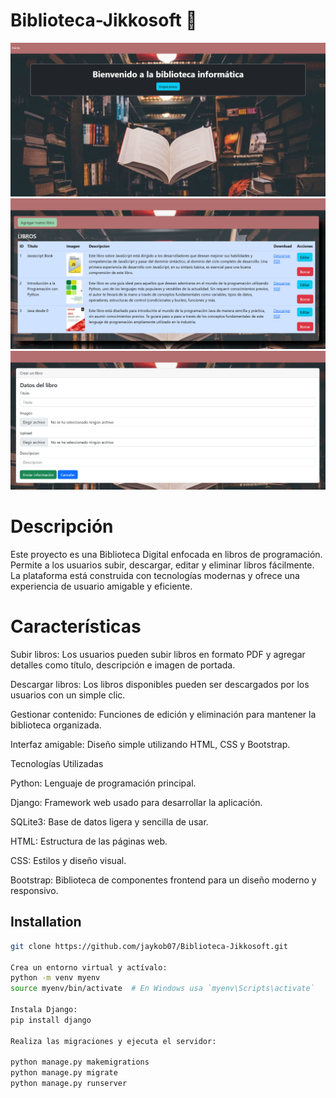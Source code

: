 
# Biblioteca-Jikkosoft 👋



![image Alt](https://github.com/jaykob07/Biblioteca-Jikkosoft/blob/main/blb1.png?raw=true)
![image Alt](https://github.com/jaykob07/Biblioteca-Jikkosoft/blob/main/blb2.png?raw=true)
![image Alt](https://github.com/jaykob07/Biblioteca-Jikkosoft/blob/main/Captura%20de%20pantalla%202024-10-21%20011019.png?raw=true)

# Descripción

Este proyecto es una Biblioteca Digital enfocada en libros de programación. Permite a los usuarios subir, descargar, editar y eliminar libros fácilmente. La plataforma está construida con tecnologías modernas y ofrece una experiencia de usuario amigable y eficiente.

# Características

Subir libros: Los usuarios pueden subir libros en formato PDF y agregar detalles como título, descripción e imagen de portada.

Descargar libros: Los libros disponibles pueden ser descargados por los usuarios con un simple clic.

Gestionar contenido: Funciones de edición y eliminación para mantener la biblioteca organizada.

Interfaz amigable: Diseño simple utilizando HTML, CSS y Bootstrap.

Tecnologías Utilizadas

Python: Lenguaje de programación principal.

Django: Framework web usado para desarrollar la aplicación.

SQLite3: Base de datos ligera y sencilla de usar.

HTML: Estructura de las páginas web.

CSS: Estilos y diseño visual.

Bootstrap: Biblioteca de componentes frontend para un diseño moderno y responsivo.


## Installation

```bash
git clone https://github.com/jaykob07/Biblioteca-Jikkosoft.git

Crea un entorno virtual y actívalo:
python -m venv myenv
source myenv/bin/activate  # En Windows usa `myenv\Scripts\activate`

Instala Django: 
pip install django

Realiza las migraciones y ejecuta el servidor:

python manage.py makemigrations
python manage.py migrate
python manage.py runserver
```
